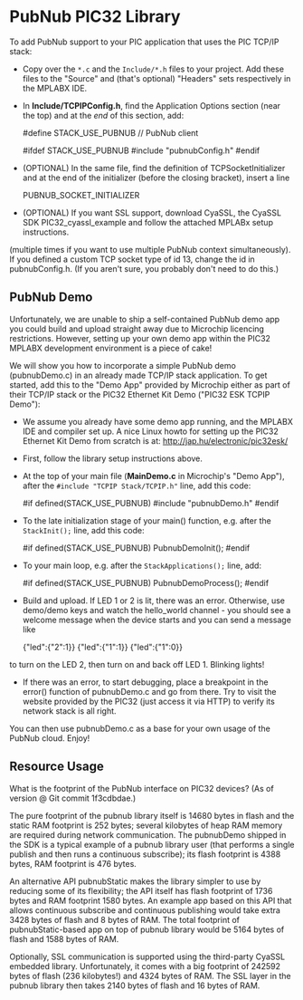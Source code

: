 PubNub PIC32 Library
====================

To add PubNub support to your PIC application that uses the PIC TCP/IP stack:

  * Copy over the ``*.c`` and the ``Include/*.h`` files to your project.
    Add these files to the "Source" and (that's optional) "Headers" sets
    respectively in the MPLABX IDE.

  * In **Include/TCPIPConfig.h**, find the Application Options section (near
    the top) and at the *end* of this section, add:

	#define STACK_USE_PUBNUB                        // PubNub client

	#ifdef STACK_USE_PUBNUB
	#include "pubnubConfig.h"
	#endif

  * (OPTIONAL) In the same file, find the definition of TCPSocketInitializer
    and at the end of the initializer (before the closing bracket), insert
    a line

	PUBNUB_SOCKET_INITIALIZER

  * (OPTIONAL) If you want SSL support, download CyaSSL, the CyaSSL SDK
    PIC32_cyassl_example and follow the attached MPLABx setup instructions.

(multiple times if you want to use multiple PubNub context simultaneously).
If you defined a custom TCP socket type of id 13, change the id in
pubnubConfig.h. (If you aren't sure, you probably don't need to do this.)

PubNub Demo
-----------

Unfortunately, we are unable to ship a self-contained PubNub demo app you
could build and upload straight away due to Microchip licencing restrictions.
However, setting up your own demo app within the PIC32 MPLABX development
environment is a piece of cake!

We will show you how to incorporate a simple PubNub demo (pubnubDemo.c)
in an already made TCP/IP stack application.  To get started, add this to
the "Demo App" provided by Microchip either as part of their TCP/IP stack
or the PIC32 Ethernet Kit Demo ("PIC32 ESK TCPIP Demo"):

  * We assume you already have some demo app running, and the MPLABX IDE
    and compiler set up.  A nice Linux howto for setting up the PIC32
    Ethernet Kit Demo from scratch is at: http://jap.hu/electronic/pic32esk/

  * First, follow the library setup instructions above.

  * At the top of your main file (**MainDemo.c** in Microchip's "Demo App"),
    after the ``#include "TCPIP Stack/TCPIP.h"`` line, add this code:

	#if defined(STACK_USE_PUBNUB)
	#include "pubnubDemo.h"
	#endif

  * To the late initialization stage of your main() function, e.g. after
    the ``StackInit();`` line, add this code:

	#if defined(STACK_USE_PUBNUB)
	    PubnubDemoInit();
	#endif

  * To your main loop, e.g. after the ``StackApplications();`` line, add:

	#if defined(STACK_USE_PUBNUB)
	       PubnubDemoProcess();
	#endif

  * Build and upload. If LED 1 or 2 is lit, there was an error. Otherwise,
    use demo/demo keys and watch the hello_world channel - you should see
    a welcome message when the device starts and you can send a message like

	{"led":{"2":1}}
	{"led":{"1":1}}
	{"led":{"1":0}}

to turn on the LED 2, then turn on and back off LED 1. Blinking lights!

  * If there was an error, to start debugging, place a breakpoint in the
    error() function of pubnubDemo.c and go from there. Try to visit the
    website provided by the PIC32 (just access it via HTTP) to verify its
    network stack is all right.

You can then use pubnubDemo.c as a base for your own usage of the PubNub
cloud. Enjoy!

Resource Usage
--------------

What is the footprint of the PubNub interface on PIC32 devices?
(As of version @ Git commit 1f3cdbdae.)

The pure footprint of the pubnub library itself is 14680 bytes in flash
and the static RAM footprint is 252 bytes; several kilobytes of heap
RAM memory are required during network communication.  The pubnubDemo
shipped in the SDK is a typical example of a pubnub library user
(that performs a single publish and then runs a continuous subscribe);
its flash footprint is 4388 bytes, RAM footprint is 476 bytes.

An alternative API pubnubStatic makes the library simpler to use by
reducing some of its flexibility; the API itself has flash footprint
of 1736 bytes and RAM footprint 1580 bytes.  An example app based
on this API that allows continuous subscribe and continuous publishing
would take extra 3428 bytes of flash and 8 bytes of RAM.  The total
footprint of pubnubStatic-based app on top of pubnub library would
be 5164 bytes of flash and 1588 bytes of RAM.

Optionally, SSL communication is supported using the third-party
CyaSSL embedded library. Unfortunately, it comes with a big footprint
of 242592 bytes of flash (236 kilobytes!) and 4324 bytes of RAM. The
SSL layer in the pubnub library then takes 2140 bytes of flash and
16 bytes of RAM.
